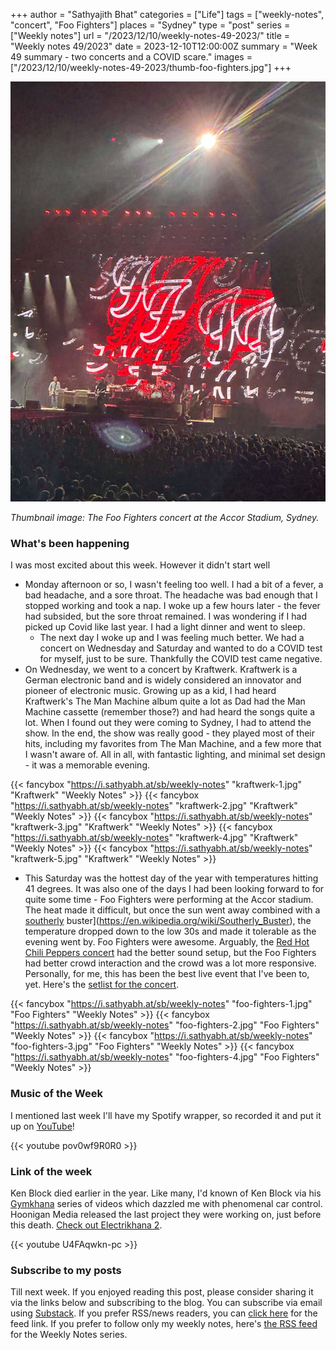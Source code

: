+++
author = "Sathyajith Bhat"
categories = ["Life"]
tags = ["weekly-notes", "concert", "Foo Fighters"]
places = "Sydney"
type = "post"
series = ["Weekly notes"]
url = "/2023/12/10/weekly-notes-49-2023/"
title = "Weekly notes 49/2023"
date = 2023-12-10T12:00:00Z
summary = "Week 49 summary - two concerts and a COVID scare."
images = ["/2023/12/10/weekly-notes-49-2023/thumb-foo-fighters.jpg"]
+++

![](thumb-foo-fighters.jpg)

_Thumbnail image: The Foo Fighters concert at the Accor Stadium, Sydney._ 

### What's been happening

I was most excited about this week. However it didn't start well

* Monday afternoon or so, I wasn't feeling too well. I had a bit of a fever, a bad headache, and a sore throat. The headache was bad enough that I stopped working and took a nap. I woke up a few hours later - the fever had subsided, but the sore throat remained. I was wondering if I had picked up Covid like last year. I had a light dinner and went to sleep.
    * The next day I woke up and I was feeling much better. We had a concert on Wednesday and Saturday and wanted to do a COVID test for myself, just to be sure. Thankfully the COVID test came negative.
* On Wednesday, we went to a concert by Kraftwerk. Kraftwerk is a German electronic band and is widely considered an innovator and pioneer of electronic music. Growing up as a kid, I had heard Kraftwerk's The Man Machine album quite a lot as Dad had the Man Machine cassette (remember those?) and had heard the songs quite a lot. When I found out they were coming to Sydney, I had to attend the show. In the end, the show was really good - they played most of their hits, including my favorites from The Man Machine, and a few more that I wasn't aware of. All in all, with fantastic lighting, and minimal set design - it was a memorable evening.

{{< fancybox "https://i.sathyabh.at/sb/weekly-notes" "kraftwerk-1.jpg" "Kraftwerk" "Weekly Notes" >}}
{{< fancybox "https://i.sathyabh.at/sb/weekly-notes" "kraftwerk-2.jpg" "Kraftwerk" "Weekly Notes" >}}
{{< fancybox "https://i.sathyabh.at/sb/weekly-notes" "kraftwerk-3.jpg" "Kraftwerk" "Weekly Notes" >}}
{{< fancybox "https://i.sathyabh.at/sb/weekly-notes" "kraftwerk-4.jpg" "Kraftwerk" "Weekly Notes" >}}
{{< fancybox "https://i.sathyabh.at/sb/weekly-notes" "kraftwerk-5.jpg" "Kraftwerk" "Weekly Notes" >}}

* This Saturday was the hottest day of the year with temperatures hitting 41 degrees. It was also one of the days I had been looking forward to for quite some time - Foo Fighters were performing at the Accor stadium. The heat made it difficult, but once the sun went away combined with a [southerly](https://en.wikipedia.org/wiki/Southerly_Buster) buster](https://en.wikipedia.org/wiki/Southerly_Buster), the temperature dropped down to the low 30s and made it tolerable as the evening went by. Foo Fighters were awesome. Arguably, the [Red Hot Chili Peppers concert](/2023/02/04/red-hot-chili-peppers-post-malone-sydney-2023) had the better sound setup, but the Foo Fighters had better crowd interaction and the crowd was a lot more responsive. Personally, for me, this has been the best live event that I've been to, yet. Here's the [setlist for the concert](https://www.setlist.fm/setlist/foo-fighters/2023/accor-stadium-sydney-australia-bae353a.html).

{{< fancybox "https://i.sathyabh.at/sb/weekly-notes" "foo-fighters-1.jpg" "Foo Fighters" "Weekly Notes" >}}
{{< fancybox "https://i.sathyabh.at/sb/weekly-notes" "foo-fighters-2.jpg" "Foo Fighters" "Weekly Notes" >}}
{{< fancybox "https://i.sathyabh.at/sb/weekly-notes" "foo-fighters-3.jpg" "Foo Fighters" "Weekly Notes" >}}
{{< fancybox "https://i.sathyabh.at/sb/weekly-notes" "foo-fighters-4.jpg" "Foo Fighters" "Weekly Notes" >}}

### Music of the Week

I mentioned last week I'll have my Spotify wrapper, so recorded it and put it up on [YouTube](https://youtu.be/pov0wf9R0R0?si=N6J8Tr5NTPHkjyBZ)!

{{< youtube pov0wf9R0R0 >}}

### Link of the week

Ken Block died earlier in the year. Like many, I'd known of Ken Block via his [Gymkhana](https://www.youtube.com/playlist?list=PLhU72li4fhIfBIHMHSa5ZtjGCplUazKlu) series of videos which dazzled me with phenomenal car control. Hoonigan Media released the last project they were working on, just before this death. [Check out Electrikhana 2](https://www.youtube.com/watch?v=U4FAqwkn-pc).

{{< youtube U4FAqwkn-pc >}}

### Subscribe to my posts

Till next week. If you enjoyed reading this post, please consider sharing it via the links below and subscribing to the blog. You can subscribe via email using [Substack](https://sathyabhat.substack.com/). If you prefer RSS/news readers, you can [click here](https://sathyabh.at/index.xml) for the feed link. If you prefer to follow only my weekly notes, here's [the RSS feed](https://sathyabh.at/series/weekly-notes/index.xml) for the Weekly Notes series. 
